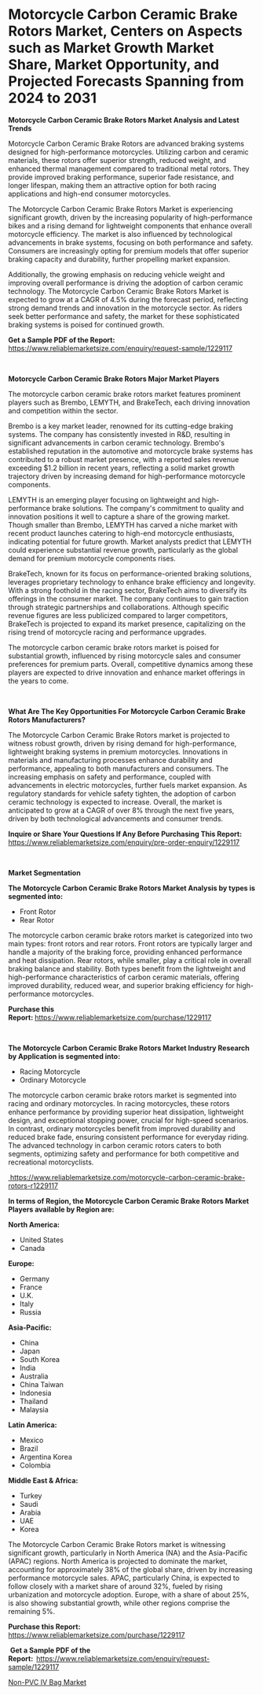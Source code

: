 <p><h1>Motorcycle Carbon Ceramic Brake Rotors Market, Centers on Aspects such as Market Growth Market Share, Market Opportunity, and Projected Forecasts Spanning from 2024 to 2031</h1></p><p><strong>Motorcycle Carbon Ceramic Brake Rotors Market Analysis and Latest Trends</strong></p>
<p><p>Motorcycle Carbon Ceramic Brake Rotors are advanced braking systems designed for high-performance motorcycles. Utilizing carbon and ceramic materials, these rotors offer superior strength, reduced weight, and enhanced thermal management compared to traditional metal rotors. They provide improved braking performance, superior fade resistance, and longer lifespan, making them an attractive option for both racing applications and high-end consumer motorcycles.</p><p>The Motorcycle Carbon Ceramic Brake Rotors Market is experiencing significant growth, driven by the increasing popularity of high-performance bikes and a rising demand for lightweight components that enhance overall motorcycle efficiency. The market is also influenced by technological advancements in brake systems, focusing on both performance and safety. Consumers are increasingly opting for premium models that offer superior braking capacity and durability, further propelling market expansion.</p><p>Additionally, the growing emphasis on reducing vehicle weight and improving overall performance is driving the adoption of carbon ceramic technology. The Motorcycle Carbon Ceramic Brake Rotors Market is expected to grow at a CAGR of 4.5% during the forecast period, reflecting strong demand trends and innovation in the motorcycle sector. As riders seek better performance and safety, the market for these sophisticated braking systems is poised for continued growth.</p></p>
<p><strong>Get a Sample PDF of the Report:&nbsp;</strong> <a href="https://www.reliablemarketsize.com/enquiry/request-sample/1229117?utm_campaign=1952&utm_medium=2&utm_source=Github&utm_content=ia&utm_term=29122024&utm_id=motorcycle-carbon-ceramic-brake-rotors">https://www.reliablemarketsize.com/enquiry/request-sample/1229117</a></p>
<p>&nbsp;</p>
<p><strong>Motorcycle Carbon Ceramic Brake Rotors Major Market Players</strong></p>
<p><p>The motorcycle carbon ceramic brake rotors market features prominent players such as Brembo, LEMYTH, and BrakeTech, each driving innovation and competition within the sector.</p><p>Brembo is a key market leader, renowned for its cutting-edge braking systems. The company has consistently invested in R&D, resulting in significant advancements in carbon ceramic technology. Brembo's established reputation in the automotive and motorcycle brake systems has contributed to a robust market presence, with a reported sales revenue exceeding $1.2 billion in recent years, reflecting a solid market growth trajectory driven by increasing demand for high-performance motorcycle components.</p><p>LEMYTH is an emerging player focusing on lightweight and high-performance brake solutions. The company's commitment to quality and innovation positions it well to capture a share of the growing market. Though smaller than Brembo, LEMYTH has carved a niche market with recent product launches catering to high-end motorcycle enthusiasts, indicating potential for future growth. Market analysts predict that LEMYTH could experience substantial revenue growth, particularly as the global demand for premium motorcycle components rises.</p><p>BrakeTech, known for its focus on performance-oriented braking solutions, leverages proprietary technology to enhance brake efficiency and longevity. With a strong foothold in the racing sector, BrakeTech aims to diversify its offerings in the consumer market. The company continues to gain traction through strategic partnerships and collaborations. Although specific revenue figures are less publicized compared to larger competitors, BrakeTech is projected to expand its market presence, capitalizing on the rising trend of motorcycle racing and performance upgrades.</p><p>The motorcycle carbon ceramic brake rotors market is poised for substantial growth, influenced by rising motorcycle sales and consumer preferences for premium parts. Overall, competitive dynamics among these players are expected to drive innovation and enhance market offerings in the years to come.</p></p>
<p>&nbsp;</p>
<p><strong>What Are The Key Opportunities For Motorcycle Carbon Ceramic Brake Rotors Manufacturers?</strong></p>
<p><p>The Motorcycle Carbon Ceramic Brake Rotors market is projected to witness robust growth, driven by rising demand for high-performance, lightweight braking systems in premium motorcycles. Innovations in materials and manufacturing processes enhance durability and performance, appealing to both manufacturers and consumers. The increasing emphasis on safety and performance, coupled with advancements in electric motorcycles, further fuels market expansion. As regulatory standards for vehicle safety tighten, the adoption of carbon ceramic technology is expected to increase. Overall, the market is anticipated to grow at a CAGR of over 8% through the next five years, driven by both technological advancements and consumer trends.</p></p>
<p><strong>Inquire or Share Your Questions If Any Before Purchasing This Report:</strong> <a href="https://www.reliablemarketsize.com/enquiry/pre-order-enquiry/1229117?utm_campaign=1952&utm_medium=2&utm_source=Github&utm_content=ia&utm_term=29122024&utm_id=motorcycle-carbon-ceramic-brake-rotors">https://www.reliablemarketsize.com/enquiry/pre-order-enquiry/1229117</a></p>
<p>&nbsp;</p>
<p><strong>Market Segmentation</strong></p>
<p><strong>The Motorcycle Carbon Ceramic Brake Rotors Market Analysis by types is segmented into:</strong></p>
<p><ul><li>Front Rotor</li><li>Rear Rotor</li></ul></p>
<p><p>The motorcycle carbon ceramic brake rotors market is categorized into two main types: front rotors and rear rotors. Front rotors are typically larger and handle a majority of the braking force, providing enhanced performance and heat dissipation. Rear rotors, while smaller, play a critical role in overall braking balance and stability. Both types benefit from the lightweight and high-performance characteristics of carbon ceramic materials, offering improved durability, reduced wear, and superior braking efficiency for high-performance motorcycles.</p></p>
<p><strong>Purchase this Report:&nbsp;</strong><a href="https://www.reliablemarketsize.com/purchase/1229117?utm_campaign=1952&utm_medium=2&utm_source=Github&utm_content=ia&utm_term=29122024&utm_id=motorcycle-carbon-ceramic-brake-rotors">https://www.reliablemarketsize.com/purchase/1229117</a></p>
<p>&nbsp;</p>
<p><strong>The Motorcycle Carbon Ceramic Brake Rotors Market Industry Research by Application is segmented into:</strong></p>
<p><ul><li>Racing Motorcycle</li><li>Ordinary Motorcycle</li></ul></p>
<p><p>The motorcycle carbon ceramic brake rotors market is segmented into racing and ordinary motorcycles. In racing motorcycles, these rotors enhance performance by providing superior heat dissipation, lightweight design, and exceptional stopping power, crucial for high-speed scenarios. In contrast, ordinary motorcycles benefit from improved durability and reduced brake fade, ensuring consistent performance for everyday riding. The advanced technology in carbon ceramic rotors caters to both segments, optimizing safety and performance for both competitive and recreational motorcyclists.</p></p>
<p><a href="https://www.reliablemarketsize.com/motorcycle-carbon-ceramic-brake-rotors-r1229117?utm_campaign=1952&utm_medium=2&utm_source=Github&utm_content=ia&utm_term=29122024&utm_id=motorcycle-carbon-ceramic-brake-rotors">&nbsp;https://www.reliablemarketsize.com/motorcycle-carbon-ceramic-brake-rotors-r1229117</a></p>
<p><strong>In terms of Region, the Motorcycle Carbon Ceramic Brake Rotors Market Players available by Region are:</strong></p>
<p>
    <p> <strong> North America: </strong>
        <ul>
            <li>United States</li>
            <li>Canada</li>
        </ul>
        </p> 
    <p> <strong> Europe: </strong>
        <ul>
            <li>Germany</li>
            <li>France</li>
            <li>U.K.</li>
            <li>Italy</li>
            <li>Russia</li>
        </ul>
        </p> 
    <p> <strong> Asia-Pacific: </strong>
        <ul>
            <li>China</li>
            <li>Japan</li>
            <li>South Korea</li>
            <li>India</li>
            <li>Australia</li>
            <li>China Taiwan</li>
            <li>Indonesia</li>
            <li>Thailand</li>
            <li>Malaysia</li>
        </ul>
        </p> 
    <p> <strong> Latin America: </strong>
        <ul>
            <li>Mexico</li>
            <li>Brazil</li>
            <li>Argentina Korea</li>
            <li>Colombia</li>
        </ul>
        </p> 
    <p> <strong> Middle East & Africa: </strong>
        <ul>
            <li>Turkey</li>
            <li>Saudi</li>
            <li>Arabia</li>
            <li>UAE</li>
            <li>Korea</li>
        </ul>
    </p>
    </p>
<p><p>The Motorcycle Carbon Ceramic Brake Rotors market is witnessing significant growth, particularly in North America (NA) and the Asia-Pacific (APAC) regions. North America is projected to dominate the market, accounting for approximately 38% of the global share, driven by increasing performance motorcycle sales. APAC, particularly China, is expected to follow closely with a market share of around 32%, fueled by rising urbanization and motorcycle adoption. Europe, with a share of about 25%, is also showing substantial growth, while other regions comprise the remaining 5%.</p></p>
<p><strong>Purchase this Report: </strong><a href="https://www.reliablemarketsize.com/purchase/1229117?utm_campaign=1952&utm_medium=2&utm_source=Github&utm_content=ia&utm_term=29122024&utm_id=motorcycle-carbon-ceramic-brake-rotors">https://www.reliablemarketsize.com/purchase/1229117</a></p>
<p>&nbsp;<strong>Get a Sample PDF of the Report:&nbsp;&nbsp;</strong><a href="https://www.reliablemarketsize.com/enquiry/request-sample/1229117?utm_campaign=1952&utm_medium=2&utm_source=Github&utm_content=ia&utm_term=29122024&utm_id=motorcycle-carbon-ceramic-brake-rotors">https://www.reliablemarketsize.com/enquiry/request-sample/1229117</a></p>
<p><strong></strong></p>
<p><p><a href="https://github.com/dringals/Market-Research-Report-List-6/blob/main/non-pvc-iv-bag-market.md?utm_campaign=1952&utm_medium=2&utm_source=Github&utm_content=ia&utm_term=29122024&utm_id=motorcycle-carbon-ceramic-brake-rotors">Non-PVC IV Bag Market</a></p></p>